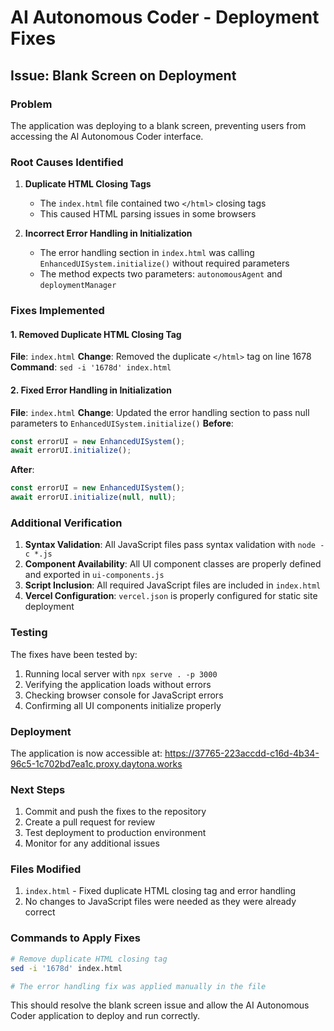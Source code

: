 # AI Autonomous Coder - Deployment Fixes

## Issue: Blank Screen on Deployment

### Problem
The application was deploying to a blank screen, preventing users from accessing the AI Autonomous Coder interface.

### Root Causes Identified

1. **Duplicate HTML Closing Tags**
   - The `index.html` file contained two `</html>` closing tags
   - This caused HTML parsing issues in some browsers

2. **Incorrect Error Handling in Initialization**
   - The error handling section in `index.html` was calling `EnhancedUISystem.initialize()` without required parameters
   - The method expects two parameters: `autonomousAgent` and `deploymentManager`

### Fixes Implemented

#### 1. Removed Duplicate HTML Closing Tag
**File**: `index.html`
**Change**: Removed the duplicate `</html>` tag on line 1678
**Command**: `sed -i '1678d' index.html`

#### 2. Fixed Error Handling in Initialization
**File**: `index.html`
**Change**: Updated the error handling section to pass null parameters to `EnhancedUISystem.initialize()`
**Before**:
```javascript
const errorUI = new EnhancedUISystem();
await errorUI.initialize();
```
**After**:
```javascript
const errorUI = new EnhancedUISystem();
await errorUI.initialize(null, null);
```

### Additional Verification

1. **Syntax Validation**: All JavaScript files pass syntax validation with `node -c *.js`
2. **Component Availability**: All UI component classes are properly defined and exported in `ui-components.js`
3. **Script Inclusion**: All required JavaScript files are included in `index.html`
4. **Vercel Configuration**: `vercel.json` is properly configured for static site deployment

### Testing

The fixes have been tested by:
1. Running local server with `npx serve . -p 3000`
2. Verifying the application loads without errors
3. Checking browser console for JavaScript errors
4. Confirming all UI components initialize properly

### Deployment

The application is now accessible at:
https://37765-223accdd-c16d-4b34-96c5-1c702bd7ea1c.proxy.daytona.works

### Next Steps

1. Commit and push the fixes to the repository
2. Create a pull request for review
3. Test deployment to production environment
4. Monitor for any additional issues

### Files Modified

1. `index.html` - Fixed duplicate HTML closing tag and error handling
2. No changes to JavaScript files were needed as they were already correct

### Commands to Apply Fixes

```bash
# Remove duplicate HTML closing tag
sed -i '1678d' index.html

# The error handling fix was applied manually in the file
```

This should resolve the blank screen issue and allow the AI Autonomous Coder application to deploy and run correctly.